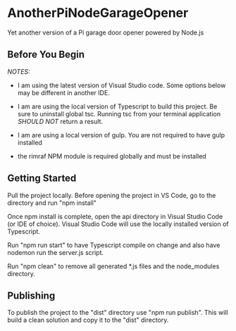 # AnotherPiNodeGarageOpener
Yet another version of a Pi garage door opener powered by Node.js

## Before You Begin

_NOTES:_ 

* I am using the latest version of Visual Studio code.  Some options below may be different in another IDE.

* I am are using the local version of Typescript to build this project.  Be sure to uninstall global tsc.  Running tsc from your terminal application _SHOULD NOT_ return a result.

* I am are using a local version of gulp.  You are not required to have gulp installed

* the rimraf NPM module is required globally and must be installed

## Getting Started

Pull the project locally.  Before opening the project in VS Code, go to the directory and run "npm install"

Once npm install is complete, open the api directory in Visual Studio Code (or IDE of choice).  Visual Studio Code will use the locally installed version of Typescript.

Run "npm run start" to have Typescript compile on change and also have nodemon run the server.js script.

Run "npm clean" to remove all generated *.js files and the node_modules directory.

## Publishing

To publish the project to the "dist" directory use "npm run publish".  This will build a clean solution and copy it to the "dist" directory.